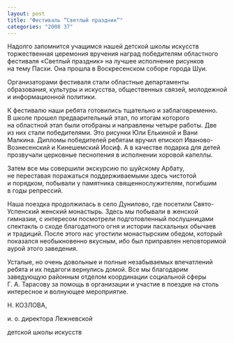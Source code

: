 ```yaml
---
layout: post
title: "Фестиваль “Светлый праздник”"
categories: "2008 37"
---
```


Надолго запомнится учащимся нашей детской школы искусств торжественная церемония вручения наград победителям областного фестиваля «Светлый праздник» на лучшее исполнение рисунков на тему Пасхи. Она прошла в Воскресенском соборе города Шуи.

Организаторами фестиваля стали областные департаменты образования, культуры и искусства, общественных связей, молодежной и информационной политики.

К фестивалю наши ребята готовились тщательно и заблаговременно. В школе прошел предварительный этап, по итогам которого на областной этап были отобраны и направлены четыре работы. Две из них стали победителями. Это рисунки Юли Елькиной и Вани Малкина. Дипломы победителей ребятам вручил епископ Иваново-Вознесенский и Кинешемский Иосиф. А в качестве подарка для детей прозвучали церковные песнопения в исполнении хоровой капеллы.

Затем все мы совершили экскурсию по шуйскому Арбату, не переставая поражаться поддерживаемыми здесь чистотой и порядком, побывали у памятника священнослужителям, погибшим в годы репрессий.

Наша поездка продолжилась в село Дунилово, где посетили Свято-Успенский женский монастырь. Здесь мы побывали в женской гимназии, с интересом посмотрели подготовленный послушницами спектакль о сходе благодатного огня и истории пасхальных обычаев и традиций. После этого нас угостили монастырским обедом, который показался необыкновенно вкусным, ибо был приправлен неповторимой аурой этого заведения.

Усталые, но очень довольные и полные незабываемых впечатлений ребята и их педагоги вернулись домой. Все мы благодарим заведующую районным отделом координации социальной сферы Г. А. Тарасову за помощь в организации и участие в поездке на столь интересное и волнующее мероприятие.

Н. КОЗЛОВА,

и. о. директора Лежневской

детской школы искусств


